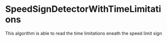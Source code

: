 # SpeedSignDetectorWithTimeLimitations
This algorithm is able to read the time limitations eneath the speed limit sign
